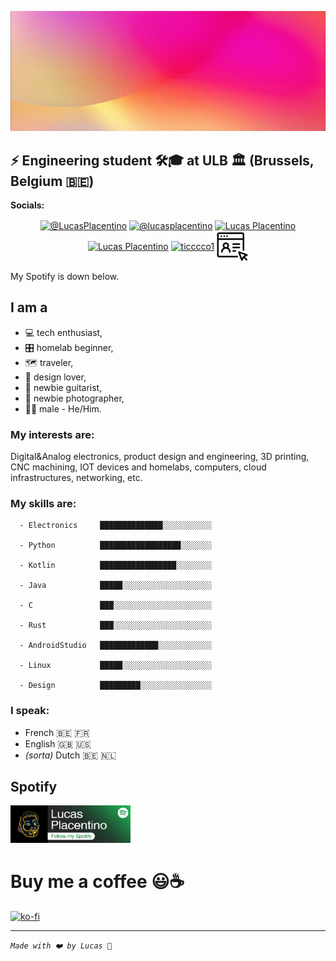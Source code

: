 [![Header](https://raw.githubusercontent.com/lucasplacentino/lucasplacentino/main/my-github-banner3.gif "Header")](https://github.com/lucasplacentino)

## ⚡ Engineering student :hammer_and_wrench::mortar_board: at ULB :classical_building: (Brussels, Belgium :belgium:)

**Socials:**
<p align="center">
  <a href="https://twitter.com/intent/follow?screen_name=LucasPlacentino" target="_blank" title="My Twitter"><img src="https://upload.wikimedia.org/wikipedia/commons/4/4f/Twitter-logo.svg" alt="@LucasPlacentino" align="center" width="100" height="48"/></a>
  <a href="https://www.instagram.com/lucasplacentino" target="_blank" title="My Instagram"><img src="https://upload.wikimedia.org/wikipedia/commons/e/e7/Instagram_logo_2016.svg" alt="@lucasplacentino" align="center" height="48"/></a>
  <!--<a href="https://www.instagram.com/lucasplacentino" target="_blank" title="My Instagram"><img src="https://upload.wikimedia.org/wikipedia/commons/e/e7/Instagram_logo_2016.svg" alt="@lucasplacentino" align="center" width="90" height="48"/></a>-->
  <a href="https://www.linkedin.com/in/placentino-lucas/" target="_blank" title="My Linkedin"><img src="https://content.linkedin.com/content/dam/me/business/en-us/amp/brand-site/v2/bg/LI-Bug.svg.original.svg" alt="Lucas Placentino" target="_blank" align="center" width="110" height="48"/></a>
  <a href="https://www.youtube.com/channel/UCQJ-jmjFdEgXQAsvjdaEhbw" target="_blank" title="My Youtube"><img src="https://upload.wikimedia.org/wikipedia/commons/0/09/YouTube_full-color_icon_%282017%29.svg" alt="Lucas Placentino" align="center" height="48"/></a>
  <a href="https://www.twitch.tv/ticccco1" target="_blank" title="My Twitch"><img src="https://upload.wikimedia.org/wikipedia/commons/d/d3/Twitch_Glitch_Logo_Purple.svg" alt="ticccco1" align="center" height="48" width="100"/></a>
  <a href="https://lucas.placentino.be/" target="_blank" title="Personal Website"><img src="https://raw.githubusercontent.com/lucasplacentino/lucasplacentino/main/personalwebsiteicon.svg" alt="Lucas Placentino" align="center" height="50"/></a>
</p>
My Spotify is down below.
<!-- INSERT social media etc -->

## I am a
  - :computer: tech enthusiast,
  - :control_knobs: homelab beginner,
  - :world_map: traveler,
  - :triangular_ruler: design lover,
  - :guitar: newbie guitarist,
  - :camera_flash: newbie photographer,
  - :rainbow_flag: male - He/Him.

### My interests are:
Digital&Analog electronics, product design and engineering, 3D printing, CNC machining, IOT devices and homelabs, computers, cloud infrastructures, networking, etc.

### My skills are:
```text
  - Electronics     ██████████████░░░░░░░░░░░

  - Python          ██████████████████░░░░░░░

  - Kotlin          █████████████████░░░░░░░░
  
  - Java            █████░░░░░░░░░░░░░░░░░░░░
  
  - C               ███░░░░░░░░░░░░░░░░░░░░░░
  
  - Rust            ███░░░░░░░░░░░░░░░░░░░░░░
  
  - AndroidStudio   █████████████░░░░░░░░░░░░
  
  - Linux           █████░░░░░░░░░░░░░░░░░░░░
  
  - Design          █████████░░░░░░░░░░░░░░░░
```

### I speak:
  - French 🇧🇪 🇫🇷
  - English 🇬🇧 🇺🇸
  - *(sorta)* Dutch 🇧🇪 🇳🇱

## Spotify
<!-- [<img src="https://raw.githubusercontent.com/lucasplacentino/lucasplacentino/main/spotifyfullbanner.png" height="150">](https://open.spotify.com/user/ticccco1) -->
<a href="https://open.spotify.com/user/ticccco1" target="_blank" title="My Spotify"><img src="https://raw.githubusercontent.com/lucasplacentino/lucasplacentino/main/spotifyfullbanner.png" style="width: 20vw"/></a>


<!-- ### Hi there 👋 -->

<!--
**ticccco1/ticccco1** is a ✨ _special_ ✨ repository because its `README.md` (this file) appears on your GitHub profile.

Here are some ideas to get you started:

- 🔭 I’m currently working on ...
- 🌱 I’m currently learning ...
- 👯 I’m looking to collaborate on ...
- 🤔 I’m looking for help with ...
- 💬 Ask me about ...
- 📫 How to reach me: ...
- 😄 Pronouns: ...
- ⚡ Fun fact: ...
-->

# Buy me a coffee 😃☕ 

[![ko-fi](https://ko-fi.com/img/githubbutton_sm.svg)](https://ko-fi.com/H2H8BUHSB)

-------------------------------

*`Made with ❤️ by Lucas 🥄`*
